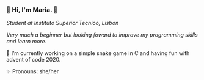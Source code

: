 ### 🌸 Hi, I'm Maria. 🌸

*Student at Instituto Superior Técnico, Lisbon*

*Very much a beginner but looking foward to improve my programming skills and learn more.*

🌱 I’m currently working on a simple snake game in C and having fun with advent of code 2020.

✨ Pronouns: she/her





<!--
**iamfatima/iamfatima** is a ✨ _special_ ✨ repository because its `README.md` (this file) appears on your GitHub profile.

Here are some ideas to get you started:

- 🔭 I’m currently working on ...
- 🌱 I’m currently learning ...
- 👯 I’m looking to collaborate on ...
- 🤔 I’m looking for help with ...
- 💬 Ask me about ...
- 📫 How to reach me: ...
- 😄 Pronouns: ...
- ⚡ Fun fact: ...
-->
